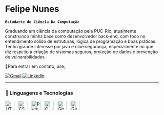 # Felipe Nunes

**`Estudante de Ciência Da Computação`**

Graduando em ciência da computação pela PUC-Rio, atualmente construindo minha base como desenvolvedor back-end, com foco no entendimento sólido de estruturas, lógica de programação e boas práticas. Tenho grande interesse por java e cibersegurança, especialmente no que diz respeito à criação de sistemas seguros, proteção de dados e prevenção de vulnerabilidades.

🔗Para entrar em contato, use;

<p align="left">
    <a href="https://mail.google.com/mail/?view=cm&to=devbyfn@gmail.com" target="_blank" rel="noopener noreferrer" title="Gmail">
        <img src="https://img.shields.io/badge/-Gmail-516140?style=flat-square&labelColor=516140&logo=gmail&logoColor=white" alt="Gmail"/>
    </a>
    <a href="https://www.linkedin.com/in/felipenunes-tech/" target="_blank" rel="noopener noreferrer" title="LinkedIn">
        <img src="https://img.shields.io/badge/-Linkedin-37432b?style=flat-square&logo=Linkedin&logoColor=white" alt="LinkedIn"/>
    </a>
</p>

---

### 👾 Linguagens e Tecnologias

<img 
    align="left" 
    alt="HTML"
    title="HTML" 
    width="30px" 
    style="padding-right: 10px;" 
    src="https://cdn.jsdelivr.net/gh/devicons/devicon@latest/icons/html5/html5-original.svg" 
/>
<img 
    align="left" 
    alt="CSS" 
    title="CSS"
    width="30px" 
    style="padding-right: 10px;" 
    src="https://cdn.jsdelivr.net/gh/devicons/devicon@latest/icons/css3/css3-original.svg" 
/>
<img 
    align="left" 
    alt="Python" 
    title="Python"
    width="30px" 
    style="padding-right: 10px;" 
    src="https://cdn.jsdelivr.net/gh/devicons/devicon@latest/icons/python/python-original.svg" 
/>
<img 
    align="left" 
    alt="C" 
    title="C"
    width="30px" 
    style="padding-right: 10px;" 
    src="https://cdn.jsdelivr.net/gh/devicons/devicon@latest/icons/c/c-original.svg" 
/>
<img 
    align="left" 
    alt="Git" 
    title="Git"
    width="30px" 
    style="padding-right: 10px;" 
    src="https://cdn.jsdelivr.net/gh/devicons/devicon@latest/icons/git/git-original.svg"
/>
<img 
    align="left" 
    alt="GitHub" 
    title="GitHub"
    width="30px" 
    style="padding-right: 10px;" 
    src="https://cdn.jsdelivr.net/gh/devicons/devicon@latest/icons/github/github-original.svg"
/>
